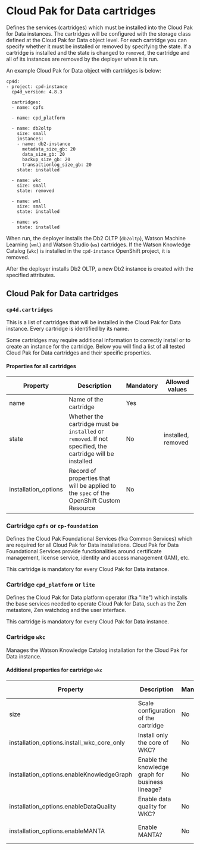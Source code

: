 # Cloud Pak for Data cartridges

Defines the services (cartridges) which must be installed into the Cloud Pak for Data instances. The cartridges will be configured with the storage class defined at the Cloud Pak for Data object level. For each cartridge you can specify whether it must be installed or removed by specifying the state. If a cartridge is installed and the state is changed to `removed`, the cartridge and all of its instances are removed by the deployer when it is run.

An example Cloud Pak for Data object with cartridges is below:
```
cp4d:
- project: cpd-instance
  cp4d_version: 4.8.3

  cartridges:
  - name: cpfs

  - name: cpd_platform

  - name: db2oltp
    size: small
    instances:
    - name: db2-instance
      metadata_size_gb: 20
      data_size_gb: 20
      backup_size_gb: 20
      transactionlog_size_gb: 20
    state: installed

  - name: wkc
    size: small
    state: removed

  - name: wml
    size: small
    state: installed

  - name: ws
    state: installed
```

When run, the deployer installs the Db2 OLTP (`db2oltp`), Watson Machine Learning (`wml`) and Watson Studio (`ws`) cartridges. If the Watson Knowledge Catalog (`wkc`) is installed in the `cpd-instance` OpenShift project, it is removed.

After the deployer installs Db2 OLTP, a new Db2 instance is created with the specified attributes.

## Cloud Pak for Data cartridges

### `cp4d.cartridges`
This is a list of cartridges that will be installed in the Cloud Pak for Data instance. Every cartridge is identified by its name.

Some cartridges may require additional information to correctly install or to create an instance for the cartridge. Below you will find a list of all tested Cloud Pak for Data cartridges and their specific properties.

#### Properties for all cartridges
| Property | Description                                                          | Mandatory | Allowed values |
| -------- | -------------------------------------------------------------------- | --------- | -------------- |
| name     | Name of the cartridge                                         | Yes | |
| state     | Whether the cartridge must be `installed` or `removed`. If not specified, the cartridge will be installed | No | installed, removed |
| installation_options | Record of properties that will be applied to the `spec` of the OpenShift Custom Resource | No | |

### Cartridge `cpfs` or `cp-foundation`
Defines the Cloud Pak Foundational Services (fka Common Services) which are required for all Cloud Pak for Data installations. Cloud Pak for Data Foundational Services provide functionalities around certificate management, license service, identity and access management (IAM), etc.

This cartridge is mandatory for every Cloud Pak for Data instance.

### Cartridge `cpd_platform` or `lite`
Defines the Cloud Pak for Data platform operator (fka "lite") which installs the base services needed to operate Cloud Pak for Data, such as the Zen metastore, Zen watchdog and the user interface.

This cartridge is mandatory for every Cloud Pak for Data instance.

### Cartridge `wkc`
Manages the Watson Knowledge Catalog installation for the Cloud Pak for Data instance.

#### Additional properties for cartridge `wkc`
| Property | Description                                                          | Mandatory | Allowed values |
| -------- | -------------------------------------------------------------------- | --------- | -------------- |
| size     | Scale configuration of the cartridge                                 | No        | small (default), medium, large |
| installation_options.install_wkc_core_only | Install only the core of WKC?      | No | True, False (default) |
| installation_options.enableKnowledgeGraph  | Enable the knowledge graph for business lineage? | No | True, False (default) |
| installation_options.enableDataQuality     | Enable data quality for WKC?       | No | True, False (default) |
| installation_options.enableMANTA           | Enable MANTA?                      | No | True, False (default) |
